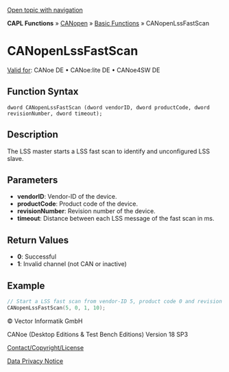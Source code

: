 [Open topic with navigation](../../../../../../CANoeDEFamily.htm#Topics/CAPLFunctions/CANopen/CANopenBasic/Functions/CAPLfunctionsCANopenLssFastScan.md)

**CAPL Functions** » [CANopen](../../CAPLfunctionsCANopenOverview.md) » [Basic Functions](../CAPLfunctionsCANopenBasicOverview.md) » CANopenLssFastScan

# CANopenLssFastScan

[Valid for](../../../../Shared/FeatureAvailability.md): CANoe DE • CANoe:lite DE • CANoe4SW DE

## Function Syntax

```
dword CANopenLssFastScan (dword vendorID, dword productCode, dword revisionNumber, dword timeout);
```

## Description

The LSS master starts a LSS fast scan to identify and unconfigured LSS slave.

## Parameters

- **vendorID**: Vendor-ID of the device.
- **productCode**: Product code of the device.
- **revisionNumber**: Revision number of the device.
- **timeout**: Distance between each LSS message of the fast scan in ms.

## Return Values

- **0**: Successful
- **1**: Invalid channel (not CAN or inactive)

## Example

```c
// Start a LSS fast scan from vendor-ID 5, product code 0 and revision number 1
CANopenLssFastScan(5, 0, 1, 10);
```

© Vector Informatik GmbH

CANoe (Desktop Editions & Test Bench Editions) Version 18 SP3

[Contact/Copyright/License](../../../../Shared/ContactCopyrightLicense.md)

[Data Privacy Notice](https://www.vector.com/int/en/company/get-info/privacy-policy/)